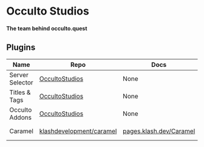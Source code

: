 # Occulto Studios
#### The team behind occulto.quest

## Plugins
| Name | Repo | Docs | Download | Type |
| --- | --- | --- | --- | --- |
| Server Selector | [OccultoStudios](https://github.com/OccultoStudios/CastleServerSelector) | None | Closed Source | Plugin |
| Titles & Tags | [OccultoStudios](https://github.com/OccultoStudios/Titles) | None | Closed Source | Plugin |
| Occulto Addons | [OccultoStudios](https://github.com/OccultoStudios/occulto-addons-and-utils) | None | Closed Source | Mod |
| Caramel | [klashdevelopment/caramel](https://github.com/klashdevelopment/Caramel) | [pages.klash.dev/Caramel](https://pages.klash.dev/Caramel) | [from Maven](https://raw.githubusercontent.com/klashdevelopment/mvn/main/repository/dev/klash/Caramel/Caramel-1.0.0.jar) | Plugin |
